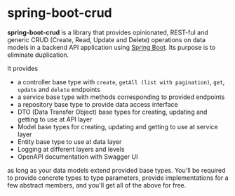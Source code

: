 # spring-boot-crud
**spring-boot-crud** is a library that provides opinionated, REST-ful and generic CRUD (Create, Read, Update and Delete) operations on data models in a backend API application using [Spring Boot](https://spring.io/projects/spring-boot). Its purpose is to eliminate duplication.

It provides

* a controller base type with `create`, `getAll (list with pagination)`, `get`, `update` and `delete` endpoints
* a service base type with methods corresponding to provided endpoints
* a repository base type to provide data access interface
* DTO (Data Transfer Object) base types for creating, updating and getting to use at API layer
* Model base types for creating, updating and getting to use at service layer
* Entity base type to use at data layer
* Logging at different layers and levels
* OpenAPI documentation with Swagger UI

as long as your data models extend provided base types. You'll be required to provide concrete types to type parameters, provide implementations for a few abstract members, and you'll get all of the above for free.
